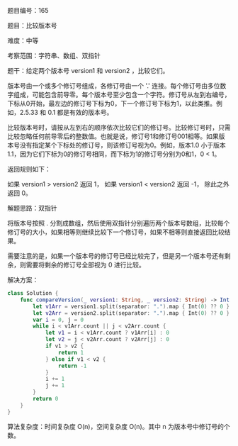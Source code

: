 题目编号：165

题目：比较版本号

难度：中等

考察范围：字符串、数组、双指针

题干：给定两个版本号 version1 和 version2 ，比较它们。

版本号由一个或多个修订号组成，各修订号由一个 '.' 连接。每个修订号由多位数字组成，可能包含前导零。每个版本号至少包含一个字符。修订号从左到右编号，下标从0开始，最左边的修订号下标为0，下一个修订号下标为1，以此类推。例如，2.5.33 和 0.1 都是有效的版本号。

比较版本号时，请按从左到右的顺序依次比较它们的修订号。比较修订号时，只需比较忽略任何前导零后的整数值。也就是说，修订号1和修订号001相等。如果版本号没有指定某个下标处的修订号，则该修订号视为0。例如，版本1.0 小于版本1.1，因为它们下标为0的修订号相同，而下标为1的修订号分别为0和1，0 < 1。

返回规则如下：

如果 version1 > version2 返回 1，
如果 version1 < version2 返回 -1，
除此之外返回 0。

解题思路：双指针

将版本号按照 . 分割成数组，然后使用双指针分别遍历两个版本号数组，比较每个修订号的大小，如果相等则继续比较下一个修订号，如果不相等则直接返回比较结果。

需要注意的是，如果一个版本号的修订号已经比较完了，但是另一个版本号还有剩余，则需要将剩余的修订号全部视为 0 进行比较。

解决方案：

```swift
class Solution {
    func compareVersion(_ version1: String, _ version2: String) -> Int {
        let v1Arr = version1.split(separator: ".").map { Int(0) ?? 0 }
        let v2Arr = version2.split(separator: ".").map { Int(0) ?? 0 }
        var i = 0, j = 0
        while i < v1Arr.count || j < v2Arr.count {
            let v1 = i < v1Arr.count ? v1Arr[i] : 0
            let v2 = j < v2Arr.count ? v2Arr[j] : 0
            if v1 > v2 {
                return 1
            } else if v1 < v2 {
                return -1
            }
            i += 1
            j += 1
        }
        return 0
    }
}
```

算法复杂度：时间复杂度 O(n)，空间复杂度 O(n)。其中 n 为版本号中修订号的个数。